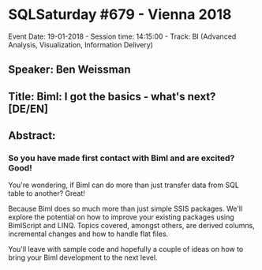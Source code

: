 # SQLSaturday #679 - Vienna 2018
Event Date: 19-01-2018 - Session time: 14:15:00 - Track: BI (Advanced Analysis, Visualization, Information Delivery)
## Speaker: Ben Weissman
## Title: Biml: I got the basics - what's next? [DE/EN]
## Abstract:
### So you have made first contact with Biml and are excited? Good!

You're wondering, if Biml can do more than just transfer data from SQL table to another? Great!

Because Biml does so much more than just simple SSIS packages. We'll explore the potential on how to improve your existing packages using BimlScript and LINQ.
Topics covered, amongst others, are derived columns, incremental changes and how to handle flat files. 

You'll leave with sample code and hopefully a couple of ideas on how to bring your Biml development to the next level.
